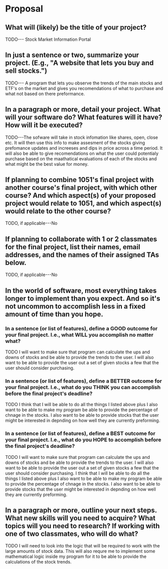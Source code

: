 # Proposal

## What will (likely) be the title of your project?

TODO--- Stock Market Information Portal 



## In just a sentence or two, summarize your project. (E.g., "A website that lets you buy and sell stocks.")

TODO--- A program that lets you observe the trends of the main stocks and ETF's on the market and gives you recomendations of what to purchase and what not based on there preformance. 

## In a paragraph or more, detail your project. What will your software do? What features will it have? How will it be executed?

TODO---The sofware will take in stock infomation like shares, open, close etc. It will then use this info to make assesment of the stocks giving prefomance updates and increeses and dips in price across a time period. It will also be able to give recomendations on what the user could potentialy purchase based on the maathatical evaluations of each of the stocks and what might be the best value for money.

## If planning to combine 1051's final project with another course's final project, with which other course? And which aspect(s) of your proposed project would relate to 1051, and which aspect(s) would relate to the other course?

TODO, if applicable---No

## If planning to collaborate with 1 or 2 classmates for the final project, list their names, email addresses, and the names of their assigned TAs below.

TODO, if applicable---No

## In the world of software, most everything takes longer to implement than you expect. And so it's not uncommon to accomplish less in a fixed amount of time than you hope.

### In a sentence (or list of features), define a GOOD outcome for your final project. I.e., what WILL you accomplish no matter what?

TODO I will want to make sure that program can calculate the ups and downs of stocks and be able to provide the trends to the user. I will also want to be able to provide the user out a set of given stocks a few that the user should consider purchasing.  


### In a sentence (or list of features), define a BETTER outcome for your final project. I.e., what do you THINK you can accomplish before the final project's deadline?

TODO I think that I will be able to do all the things I listed above plus I also want to be able to make my program be able to provide the percentage of chnage in the stocks. I also want to be able to provide stocks that the user might be interested in depnding on how well they are currently preforming.

### In a sentence (or list of features), define a BEST outcome for your final project. I.e., what do you HOPE to accomplish before the final project's deadline?


TODO I will want to make sure that program can calculate the ups and downs of stocks and be able to provide the trends to the user. I will also want to be able to provide the user out a set of given stocks a few that the user should consider purchasing. I think that I will be able to do all the things I listed above plus I also want to be able to make my program be able to provide the percentage of chnage in the stocks. I also want to be able to provide stocks that the user might be interested in depnding on how well they are currently preforming.

## In a paragraph or more, outline your next steps. What new skills will you need to acquire? What topics will you need to research? If working with one of two classmates, who will do what?

TODO I will need to look into the logic that will be required to work with the large amounts of stock data. This will also requre me to implement some mathematical logic inside my program for it to be able to provide the calculations of the stock trends.